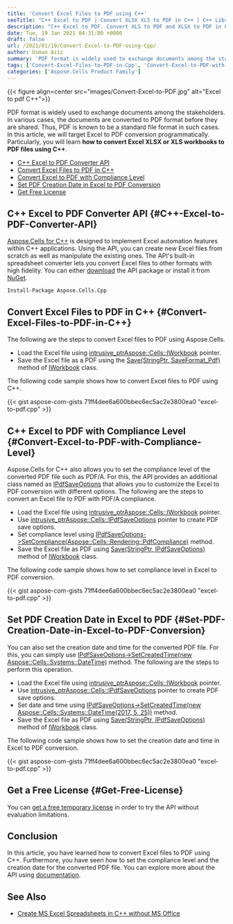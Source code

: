 ```yaml
---
title: 'Convert Excel Files to PDF using C++'
seoTitle: "C++ Excel to PDF | Convert XLSX XLS to PDF in C++ | C++ Library"
description: "C++ Excel to PDF. Convert XLS to PDF and XLSX to PDF in C++. Set compliance level and creation date and time in Excel to PDF conversion using C++."
date: Tue, 19 Jan 2021 04:31:00 +0000
draft: false
url: /2021/01/19/Convert-Excel-to-PDF-using-Cpp/
author: Usman Aziz
summary: 'PDF format is widely used to exchange documents among the stakeholders. In various cases, the documents are converted to PDF format before they are shared. Thus, PDF is known to be a standard file format in such cases. In this article, we will target Excel to PDF conversion for C++ applications. Particularly, you will learn **how to convert Excel XLSX or XLS workbooks to PDF files using C++**.'
tags: ['Convert-Excel-Files-to-PDF-in-Cpp', 'Convert-Excel-to-PDF-with-Compliance-Level', 'Cpp-Excel-to-PDF-Converter-API']
categories: ['Aspose.Cells Product Family']
---
```




{{< figure align=center src="images/Convert-Excel-to-PDF.jpg" alt="Excel to pdf C++">}}


PDF format is widely used to exchange documents among the stakeholders. In various cases, the documents are converted to PDF format before they are shared. Thus, PDF is known to be a standard file format in such cases. In this article, we will target Excel to PDF conversion programmatically. Particularly, you will learn **how to convert Excel XLSX or XLS workbooks to PDF files using C++**.

*   [C++ Excel to PDF Converter API][1]
*   [Convert Excel Files to PDF in C++][2]
*   [Convert Excel to PDF with Compliance Level][3]
*   [Set PDF Creation Date in Excel to PDF Conversion][4]
*   [Get Free License][5]

## C++ Excel to PDF Converter API {#C++-Excel-to-PDF-Converter-API}

[Aspose.Cells for C++][6] is designed to implement Excel automation features within C++ applications. Using the API, you can create new Excel files from scratch as well as manipulate the existing ones. The API's built-in spreadsheet converter lets you convert Excel files to other formats with high fidelity. You can either [download][7] the API package or install it from [NuGet][8].

```
Install-Package Aspose.Cells.Cpp
```

## Convert Excel Files to PDF in C++ {#Convert-Excel-Files-to-PDF-in-C++}

The following are the steps to convert Excel files to PDF using Aspose.Cells.

*   Load the Excel file using [intrusive\_ptr<Aspose::Cells::IWorkbook>][9] pointer.
*   Save the Excel file as a PDF using the [Save(StringPtr, SaveFormat\_Pdf)][10] method of [IWorkbook][11] class.

The following code sample shows how to convert Excel files to PDF using C++.

{{< gist aspose-com-gists 71ff4dee6a600bbec6ec5ac2e3800ea0 "excel-to-pdf.cpp" >}}

## C++ Excel to PDF with Compliance Level {#Convert-Excel-to-PDF-with-Compliance-Level}

Aspose.Cells for C++ also allows you to set the compliance level of the converted PDF file such as PDF/A. For this, the API provides an additional class named as [IPdfSaveOptions][12] that allows you to customize the Excel to PDF conversion with different options. The following are the steps to convert an Excel file to PDF with PDF/A compliance.

*   Load the Excel file using [intrusive\_ptr<Aspose::Cells::IWorkbook>][13] pointer.
*   Use [intrusive\_ptr<Aspose::Cells::IPdfSaveOptions>][14] pointer to create PDF save options.
*   Set compliance level using [IPdfSaveOptions->SetCompliance(Aspose::Cells::Rendering::PdfCompliance)][15] method.
*   Save the Excel file as PDF using [Save(StringPtr, IPdfSaveOptions)][16] method of [IWorkbook][17] class.

The following code sample shows how to set compliance level in Excel to PDF conversion.

{{< gist aspose-com-gists 71ff4dee6a600bbec6ec5ac2e3800ea0 "excel-to-pdf.cpp" >}}

## Set PDF Creation Date in Excel to PDF {#Set-PDF-Creation-Date-in-Excel-to-PDF-Conversion}

You can also set the creation date and time for the converted PDF file. For this, you can simply use [IPdfSaveOptions->SetCreatedTime(new Aspose::Cells::Systems::DateTime)][18] method. The following are the steps to perform this operation.

*   Load the Excel file using [intrusive\_ptr<Aspose::Cells::IWorkbook>][19] pointer.
*   Use [intrusive\_ptr<Aspose::Cells::IPdfSaveOptions>][20] pointer to create PDF save options.
*   Set date and time using [IPdfSaveOptions->SetCreatedTime(new Aspose::Cells::Systems::DateTime(2017, 5, 25))][21] method.
*   Save the Excel file as PDF using [Save(StringPtr, IPdfSaveOptions)][22] method of [IWorkbook][23] class.

The following code sample shows how to set the creation date and time in Excel to PDF conversion.

{{< gist aspose-com-gists 71ff4dee6a600bbec6ec5ac2e3800ea0 "excel-to-pdf.cpp" >}}

## Get a Free License {#Get-Free-License}

You can [get a free temporary license][24] in order to try the API without evaluation limitations.

## Conclusion

In this article, you have learned how to convert Excel files to PDF using C++. Furthermore, you have seen how to set the compliance level and the creation date for the converted PDF file. You can explore more about the API using [documentation][25].

## See Also

*   [Create MS Excel Spreadsheets in C++ without MS Office][26]




[1]: #C++-Excel-to-PDF-Converter-API
[2]: #Convert-Excel-Files-to-PDF-in-C++
[3]: #Convert-Excel-to-PDF-with-Compliance-Level
[4]: #Set-PDF-Creation-Date-in-Excel-to-PDF-Conversion
[5]: #Get-Free-License
[6]: https://products.aspose.com/cells/cpp
[7]: https://downloads.aspose.com/cells/cpp
[8]: http://nuget.org/packages/Aspose.Cells.cpp
[9]: https://apireference.aspose.com/cells/cpp/class/aspose.cells.i_workbook
[10]: https://apireference.aspose.com/cells/cpp/class/aspose.cells.i_workbook#a9460f52a2dec8f4bf623a4905167d997
[11]: https://apireference.aspose.com/cells/cpp/class/aspose.cells.i_workbook
[12]: https://apireference.aspose.com/cpp/cells/class/aspose.cells.i_pdf_save_options/
[13]: https://apireference.aspose.com/cells/cpp/class/aspose.cells.i_workbook
[14]: https://apireference.aspose.com/cells/cpp/class/aspose.cells.i_pdf_save_options
[15]: https://apireference.aspose.com/cells/cpp/class/aspose.cells.i_pdf_save_options#a2158ff23d7c071f8224b1cd063233c07
[16]: https://apireference.aspose.com/cells/cpp/class/aspose.cells.i_workbook#a5dc7de23f7ceba76a05dc1d49f51502e
[17]: https://apireference.aspose.com/cells/cpp/class/aspose.cells.i_workbook
[18]: https://apireference.aspose.com/cells/cpp/class/aspose.cells.i_pdf_save_options#aa36725757f030716da7d827b16cb0cc4
[19]: https://apireference.aspose.com/cells/cpp/class/aspose.cells.i_workbook
[20]: https://apireference.aspose.com/cells/cpp/class/aspose.cells.i_pdf_save_options
[21]: https://apireference.aspose.com/cells/cpp/class/aspose.cells.i_pdf_save_options#aa36725757f030716da7d827b16cb0cc4
[22]: https://apireference.aspose.com/cells/cpp/class/aspose.cells.i_workbook#a5dc7de23f7ceba76a05dc1d49f51502e
[23]: https://apireference.aspose.com/cells/cpp/class/aspose.cells.i_workbook
[24]: https://purchase.aspose.com/temporary-license
[25]: https://docs.aspose.com/cells/cpp/getting-started/
[26]: https://blog.aspose.com/2020/05/15/create-ms-excel-spreadsheets-xls-xlsx-in-cpp-without-ms-office/





